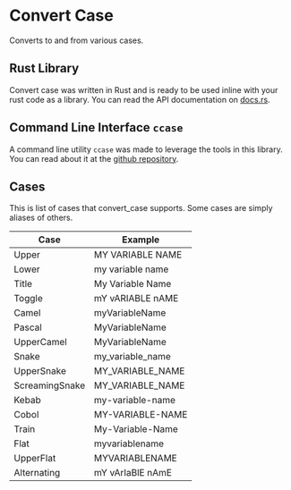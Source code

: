 # Convert Case

Converts to and from various cases.

## Rust Library

Convert case was written in Rust and is ready to be used inline with your rust code as a library.  You can read the API documentation on [docs.rs](https://docs.rs/convert_case/).

## Command Line Interface `ccase`

A command line utility `ccase` was made to leverage the tools in this library.  You can read about it at the [github repository](https://github.com/rutrum/ccase).

## Cases

This is list of cases that convert\_case supports.  Some cases are simply aliases of others.

| Case | Example |
| ---- | ------- |
| Upper | MY VARIABLE NAME |
| Lower | my variable name |
| Title | My Variable Name |
| Toggle | mY vARIABLE nAME |
| Camel | myVariableName |
| Pascal | MyVariableName |
| UpperCamel | MyVariableName |
| Snake | my\_variable\_name |
| UpperSnake | MY\_VARIABLE\_NAME |
| ScreamingSnake | MY\_VARIABLE\_NAME |
| Kebab | my-variable-name |
| Cobol | MY-VARIABLE-NAME |
| Train | My-Variable-Name |
| Flat | myvariablename |
| UpperFlat | MYVARIABLENAME |
| Alternating | mY vArIaBlE nAmE |
